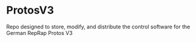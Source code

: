 # ProtosV3
Repo designed to store, modify, and distribute the control software for the German RepRap Protos V3
